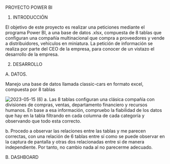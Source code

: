 PROYECTO POWER BI

1. INTRODUCCIÓN

El objetivo de este proyecto es realizar una peticiones mediante el programa Power BI, a una base de datos .xlsx,
compuesta de 8 tablas que configuran una compañía multinacional que compra a proveedores y vende a distribuidores,
vehículos en miniatura. La petición de información se realiza por parte del CEO de la empresa, para conocer de un vistazo 
el desarrollo de la empresa.

2. DESARROLLO

A. DATOS.

Manejo una base de datos llamada classic-cars en formato excel, compuesta por 8 tablas


![2023-05-15 (6)](https://github.com/Carlosclementegarcia/w5-project_visualizacion/assets/129602687/46435468-5052-45d7-964e-98fff5da75ef)
a.  Las 8 tablas configuran una clásica compañía con divisiones de compras, ventas, departamento financiero y recursos humanos.
 En base a esa información, compruebo la fiabilidad de los datos que hay en la tabla filtrando en cada columna de cada categoría
 y observando que todo esta correcto.
 
b. Procedo a observar las relaciones entre las tablas y me parecen correctas, con una relación de 6 tablas entre sí como se puede
observar en la captura de pantalla y otras dos relacionadas entre si de manera independiente. Por tanto, no cambio nada al no
parecerme adecuado.

B. DASHBOARD


